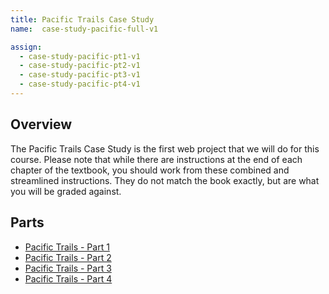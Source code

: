 ```yaml
---
title: Pacific Trails Case Study
name:  case-study-pacific-full-v1

assign:
  - case-study-pacific-pt1-v1
  - case-study-pacific-pt2-v1
  - case-study-pacific-pt3-v1
  - case-study-pacific-pt4-v1
---
```


<h2>Overview</h2>
The Pacific Trails Case Study is the first web project that we will do for this course.  Please note that while there are instructions at the end of each chapter of the textbook, you should work from these combined and streamlined instructions.  They do not match the book exactly, but are what you will be graded against.

<h2>Parts</h2>
<ul>
  <li>
    <a href="{{ "/assignments/case-study-pacific-pt1-v1.html" | prepend: site.baseurl }}">
      Pacific Trails - Part 1
    </a>
  </li>
  <li>
    <a href="{{ "/assignments/case-study-pacific-pt2-v1.html" | prepend: site.baseurl }}">
      Pacific Trails - Part 2
    </a>
  </li>  
  <li>
    <a href="{{ "/assignments/case-study-pacific-pt3-v1.html" | prepend: site.baseurl }}">
      Pacific Trails - Part 3
    </a>
  </li>
  <li>
    <a href="{{ "/assignments/case-study-pacific-pt4-v1.html" | prepend: site.baseurl }}">
      Pacific Trails - Part 4
    </a>
  </li>  
</ul>
